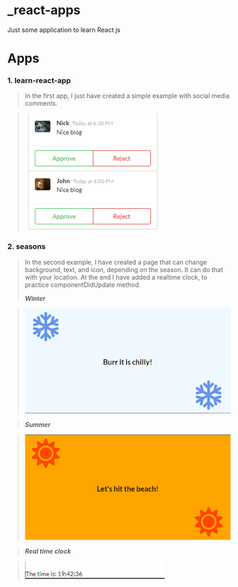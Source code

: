 # _react-apps
 Just some application to learn React js

# Apps

### 1. learn-react-app

> In the first app, I just have created a simple example with social media comments.

> ![img_2.png](img_2.png)
> 
### 2. seasons
> In the second example, I have created a page that can change background, text, and icon, depending on the season. It can do that with your location. At the end I have added a realtime clock, to practice componentDidUpdate method.
> 
> ***Winter***

> ![img_3.png](img_3.png)

> ***Summer***

> ![img_4.png](img_4.png)

> ***Real time clock***

> ![img_5.png](img_5.png)
